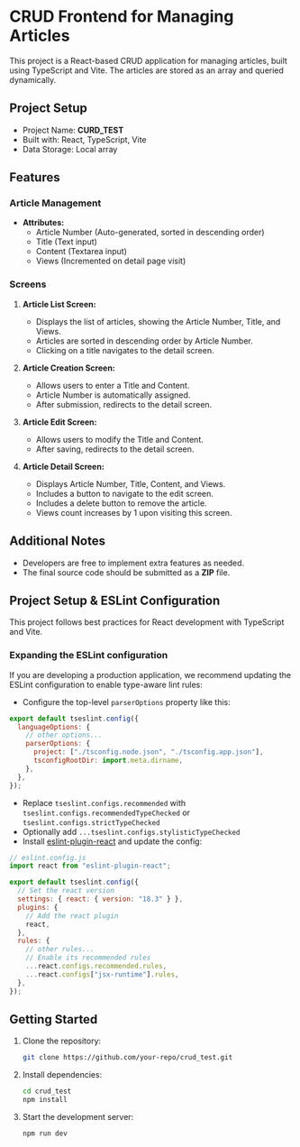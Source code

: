 # CRUD Frontend for Managing Articles

This project is a React-based CRUD application for managing articles, built using TypeScript and Vite. The articles are stored as an array and queried dynamically.

## Project Setup

- Project Name: **CURD_TEST**
- Built with: React, TypeScript, Vite
- Data Storage: Local array

## Features

### Article Management

- **Attributes:**
  - Article Number (Auto-generated, sorted in descending order)
  - Title (Text input)
  - Content (Textarea input)
  - Views (Incremented on detail page visit)

### Screens

1. **Article List Screen:**

   - Displays the list of articles, showing the Article Number, Title, and Views.
   - Articles are sorted in descending order by Article Number.
   - Clicking on a title navigates to the detail screen.

2. **Article Creation Screen:**

   - Allows users to enter a Title and Content.
   - Article Number is automatically assigned.
   - After submission, redirects to the detail screen.

3. **Article Edit Screen:**

   - Allows users to modify the Title and Content.
   - After saving, redirects to the detail screen.

4. **Article Detail Screen:**
   - Displays Article Number, Title, Content, and Views.
   - Includes a button to navigate to the edit screen.
   - Includes a delete button to remove the article.
   - Views count increases by 1 upon visiting this screen.

## Additional Notes

- Developers are free to implement extra features as needed.
- The final source code should be submitted as a **ZIP** file.

## Project Setup & ESLint Configuration

This project follows best practices for React development with TypeScript and Vite.

### Expanding the ESLint configuration

If you are developing a production application, we recommend updating the ESLint configuration to enable type-aware lint rules:

- Configure the top-level `parserOptions` property like this:

```js
export default tseslint.config({
  languageOptions: {
    // other options...
    parserOptions: {
      project: ["./tsconfig.node.json", "./tsconfig.app.json"],
      tsconfigRootDir: import.meta.dirname,
    },
  },
});
```

- Replace `tseslint.configs.recommended` with `tseslint.configs.recommendedTypeChecked` or `tseslint.configs.strictTypeChecked`
- Optionally add `...tseslint.configs.stylisticTypeChecked`
- Install [eslint-plugin-react](https://github.com/jsx-eslint/eslint-plugin-react) and update the config:

```js
// eslint.config.js
import react from "eslint-plugin-react";

export default tseslint.config({
  // Set the react version
  settings: { react: { version: "18.3" } },
  plugins: {
    // Add the react plugin
    react,
  },
  rules: {
    // other rules...
    // Enable its recommended rules
    ...react.configs.recommended.rules,
    ...react.configs["jsx-runtime"].rules,
  },
});
```

## Getting Started

1. Clone the repository:
   ```sh
   git clone https://github.com/your-repo/crud_test.git
   ```
2. Install dependencies:
   ```sh
   cd crud_test
   npm install
   ```
3. Start the development server:
   ```sh
   npm run dev
   ```
